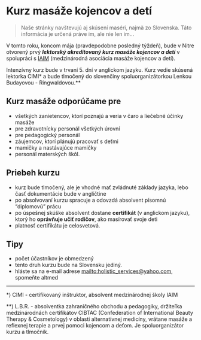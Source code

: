 Kurz masáže kojencov a detí
===========================

> Naše stránky navštevujú aj skúsení maséri, najmä zo Slovenska. Táto informácia je určená práve im, ale nie len im…

V tomto roku, koncom mája (pravdepodobne posledný týždeň), bude v Nitre otvorený
prvý ***lektorský akreditovaný kurz masáže kojencov a detí*** v spolupráci s
[IAIM](http://www.iaim.net/) (medzinárodná asociácia masáže kojencov a
detí).

Intenzívny kurz bude v trvaní 5. dní v anglickom jazyku. Kurz vedie skúsená
lektorka CIMI\* a bude tlmočený do slovenčiny spoluorganizátorkou Lenkou
Budayovou - Ringwaldovou.\*\*

Kurz masáže odporúčame pre
--------------------------

* všetkých zanietencov, ktorí poznajú a veria v čaro a liečebné účinky masáže
* pre zdravotnícky personál všetkých úrovní
* pre pedagogický personál
* záujemcov, ktorí plánujú pracovať s deťmi
* mamičky a nastávajúce mamičky
* personál materských škôl.

Priebeh kurzu
-------------

* kurz bude tlmočený, ale je vhodné mať zvládnuté základy jazyka, lebo časť dokumentácie bude v angličtine
* po absolvovaní kurzu spracuje a odovzdá absolvent písomnú “diplomovú” prácu
* po úspešnej skúške absolvent dostane **certifikát** (v anglickom jazyku),
  ktorý ho **oprávňuje učiť rodičov**, ako masírovať svoje deti
* platnosť certifikátu je celosvetová.

Tipy
----

* počet účastníkov je obmedzený
* tento druh kurzu bude na Slovensku jediný.
* hláste sa na e-mail adrese <mailto:holistic_services@yahoo.com>, spomeňte altmed

***

\*) CIMI - certifikovaný inštruktor, absolvent medzinárodnej školy IAIM

\*\*) L.B.R. - absolventka zahraničného obchodu a pedagogiky, držiteľka
medzinárodnách certifikátov CIBTAC (Confederation of International Beauty
Therapy & Cosmetology) v oblasti alternatívnej medicíny, vrátane masáže a
reflexnej terapie a prvej pomoci kojencom a deťom. Je spoluorganizátor kurzu a
tlmočník.
